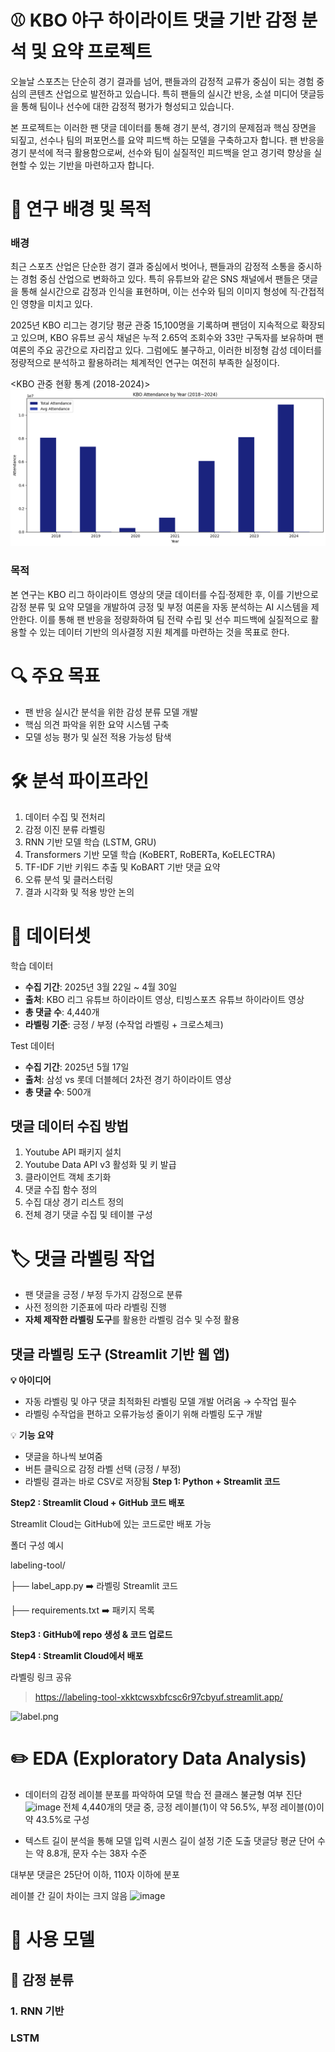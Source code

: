 # ⚾ KBO 야구 하이라이트 댓글 기반 감정 분석 및 요약 프로젝트
오늘날 스포츠는 단순히 경기 결과를 넘어, 팬들과의 감정적 교류가 중심이 되는 경험 중심의 콘텐츠 산업으로 발전하고 있습니다.
특히 팬들의 실시간 반응, 소셜 미디어 댓글등을 통해 팀이나 선수에 대한 감정적 평가가 형성되고 있습니다.

본 프로젝트는 이러한 팬 댓글 데이터를 통해 경기 분석, 경기의 문제점과 핵심 장면을 되짚고, 선수나 팀의 퍼포먼스를 요약 피드백 하는 모델을 구축하고자 합니다. 
팬 반응을 경기 분석에 적극 활용함으로써, 선수와 팀이 실질적인 피드백을 얻고 경기력 향상을 실현할 수 있는 기반을 마련하고자 합니다.

# 📌 연구 배경 및 목적 
### 배경 
최근 스포츠 산업은 단순한 경기 결과 중심에서 벗어나, 팬들과의 감정적 소통을 중시하는 경험 중심 산업으로 변화하고 있다. 특히 유튜브와 같은 SNS 채널에서 팬들은 댓글을 통해 실시간으로 감정과 인식을 표현하며, 이는 선수와 팀의 이미지 형성에 직·간접적인 영향을 미치고 있다.

2025년 KBO 리그는 경기당 평균 관중 15,100명을 기록하며 팬덤이 지속적으로 확장되고 있으며, KBO 유튜브 공식 채널은 누적 2.65억 조회수와 33만 구독자를 보유하며 팬 여론의 주요 공간으로 자리잡고 있다. 
그럼에도 불구하고, 이러한 비정형 감성 데이터를 정량적으로 분석하고 활용하려는 체계적인 연구는 여전히 부족한 실정이다.

<KBO 관중 현황 통계 (2018-2024)>
![kbo.png](https://github.com/gawonm/BaseballSentimentAnalysis/blob/main/kbo.png)

### 목적 
본 연구는 KBO 리그 하이라이트 영상의 댓글 데이터를 수집·정제한 후, 이를 기반으로 감정 분류 및 요약 모델을 개발하여 긍정 및 부정 여론을 자동 분석하는 AI 시스템을 제안한다. 이를 통해 팬 반응을 정량화하여 팀 전략 수립 및 선수 피드백에 실질적으로 활용할 수 있는 데이터 기반의 의사결정 지원 체계를 마련하는 것을 목표로 한다.

# 🔍 주요 목표
- 팬 반응 실시간 분석을 위한 감성 분류 모델 개발
- 핵심 의견 파악을 위한 요약 시스템 구축
- 모델 성능 평가 및 실전 적용 가능성 탐색
  
# 🛠 분석 파이프라인
1. 데이터 수집 및 전처리
2. 감정 이진 분류 라벨링
3. RNN 기반 모델 학습 (LSTM, GRU)
4. Transformers 기반 모델 학습 (KoBERT, RoBERTa, KoELECTRA)
6. TF-IDF 기반 키워드 추출 및 KoBART 기반 댓글 요약
7. 오류 분석 및 클러스터링
8. 결과 시각화 및 적용 방안 논의

# 🧪 데이터셋
학습 데이터 
- **수집 기간**: 2025년 3월 22일 ~ 4월 30일
- **출처**: KBO 리그 유튜브 하이라이트 영상, 티빙스포츠 유튜브 하이라이트 영상 
- **총 댓글 수**: 4,440개
- **라벨링 기준**: 긍정 / 부정 (수작업 라벨링 + 크로스체크)

Test 데이터
- **수집 기간**: 2025년 5월 17일
- **출처**: 삼성 vs 롯데 더블헤더 2차전 경기 하이라이트 영상 
- **총 댓글 수**: 500개

## 댓글 데이터 수집 방법 
1. Youtube API 패키지 설치 
2. Youtube Data API v3 활성화 및 키 발급
3. 클라이언트 객체 초기화 
4. 댓글 수집 함수 정의
5. 수집 대상 경기 리스트 정의
6. 전체 경기 댓글 수집 및 테이블 구성 

# 🏷️ 댓글 라벨링 작업
- 팬 댓글을 긍정 / 부정 두가지 감정으로 분류
- 사전 정의한 기준표에 따라 라벨링 진행
- **자체 제작한 라벨링 도구**를 활용한 라벨링 검수 및 수정 활용
## 댓글 라벨링 도구 (Streamlit 기반 웹 앱)
**💡 아이디어** 

- 자동 라벨링 및 야구 댓글 최적화된 라벨링 모델 개발 어려움 → 수작업 필수
- 라벨링 수작업을 편하고 오류가능성 줄이기 위해 라벨링 도구 개발

💡 **기능 요약**

- 댓글을 하나씩 보여줌
- 버튼 클릭으로 감정 라벨 선택 (긍정 / 부정)
- 라벨링 결과는 바로 CSV로 저장됨
**Step 1: Python + Streamlit 코드**

**Step2 : Streamlit Cloud + GitHub 코드 배포**

Streamlit Cloud는 GitHub에 있는 코드로만 배포 가능

폴더 구성 예시 

labeling-tool/

├── label_app.py        ➡️ 라벨링 Streamlit 코드

├── requirements.txt    ➡️ 패키지 목록

**Step3 : GitHub에 repo 생성 & 코드 업로드**

**Step4 : Streamlit Cloud에서 배포**

라벨링 링크 공유

> https://labeling-tool-xkktcwsxbfcsc6r97cbyuf.streamlit.app/

![label.png](https://github.com/gawonm/BaseballSentimentAnalysis/blob/main/label.png)

# ✏️ EDA (Exploratory Data Analysis)
- 데이터의 감정 레이블 분포를 파악하여 모델 학습 전 클래스 불균형 여부 진단 
![image](https://github.com/user-attachments/assets/707dc3dc-41c6-4170-8fc4-e46e8fd6acf0)
전체 4,440개의 댓글 중,
긍정 레이블(1)이 약 56.5%, 부정 레이블(0)이 약 43.5%로 구성

- 텍스트 길이 분석을 통해 모델 입력 시퀀스 길이 설정 기준 도출
댓글당 평균 단어 수는 약 8.8개, 문자 수는 38자 수준

대부분 댓글은 25단어 이하, 110자 이하에 분포

레이블 간 길이 차이는 크지 않음
![image](https://github.com/user-attachments/assets/cadb1a13-5931-4054-87d9-fce8ebf78a56)


# 🧠 사용 모델
## 💬 감정 분류
### 1. RNN 기반 
### LSTM 



